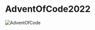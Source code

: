 # AdventOfCode2022

![AdventOfCode](https://user-images.githubusercontent.com/41547572/204596284-95a2ad70-57a0-48ee-b32b-93be4d26ecb5.png)
